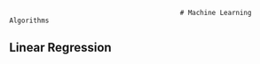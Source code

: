                                                # Machine Learning Algorithms
                                               
                                               
## Linear Regression



                                               
